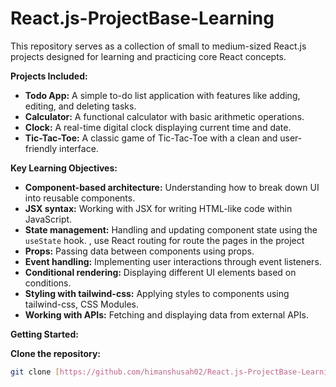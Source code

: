 # React.js-ProjectBase-Learning

This repository serves as a collection of small to medium-sized React.js projects designed for learning and practicing core React concepts.

**Projects Included:**

* **Todo App:** A simple to-do list application with features like adding, editing, and deleting tasks.
* **Calculator:** A functional calculator with basic arithmetic operations.
* **Clock:** A real-time digital clock displaying current time and date.
* **Tic-Tac-Toe:** A classic game of Tic-Tac-Toe with a clean and user-friendly interface.


**Key Learning Objectives:**

* **Component-based architecture:** Understanding how to break down UI into reusable components.
* **JSX syntax:** Working with JSX for writing HTML-like code within JavaScript.
* **State management:** Handling and updating component state using the `useState` hook. , use React routing for route the pages in the project
* **Props:** Passing data between components using props.
* **Event handling:** Implementing user interactions through event listeners.
* **Conditional rendering:** Displaying different UI elements based on conditions.
* **Styling with tailwind-css:** Applying styles to components using tailwind-css, CSS Modules.
* **Working with APIs:** Fetching and displaying data from external APIs.


**Getting Started:**

 **Clone the repository:**
   ```bash
   git clone [https://github.com/himanshusah02/React.js-ProjectBase-Learning-.git]
  
